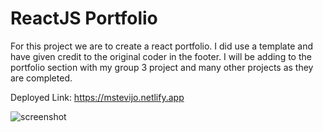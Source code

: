 #  ReactJS Portfolio      

For this project we are to create a react portfolio. I did use a template and have given credit to the original coder in the footer. I will be adding to the portfolio section with my group 3 project and many other projects as they are completed. 

Deployed Link:
https://mstevijo.netlify.app

![screenshot](https://user-images.githubusercontent.com/65369173/103719927-0481fa00-4f7f-11eb-964e-4a17bf27db11.png)

